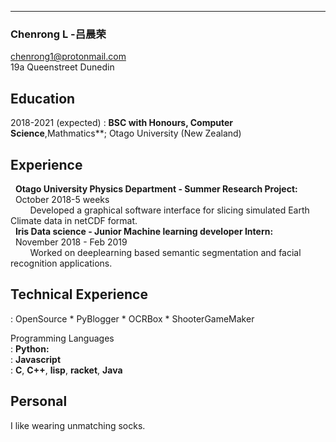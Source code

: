 -----------------------------------------------------
### Chenrong L -吕晨荣
chenrong1@protonmail.com<br/>
19a Queenstreet Dunedin<br/>

Education
---------

2018-2021 (expected)
:   **BSC with Honours, Computer Science**,Mathmatics**; Otago University (New Zealand)


Experience
----------
&nbsp;&nbsp;**Otago University Physics Department - Summer Research Project:**<br/>
&nbsp;&nbsp;October 2018-5 weeks<br/>
&nbsp;&nbsp;&nbsp;&nbsp;&nbsp;&nbsp;&nbsp;&nbsp;Developed a graphical software interface for slicing simulated Earth Climate data in netCDF format.<br/>
&nbsp;&nbsp;**Iris Data science - Junior Machine learning developer Intern:**<br/>
&nbsp;&nbsp;November 2018 - Feb 2019 <br/>
&nbsp;&nbsp;&nbsp;&nbsp;&nbsp;&nbsp;&nbsp;&nbsp;Worked on deeplearning based semantic segmentation and facial recognition applications.

Technical Experience
--------------------
:   OpenSource
    * PyBlogger
    * OCRBox
    * ShooterGameMaker

Programming Languages<br/>
:   **Python:** <br/>
:   **Javascript** <br/>
:   **C**, **C++**, **lisp**, **racket**, **Java**


Personal
----------------------------------------
I like wearing unmatching socks.


